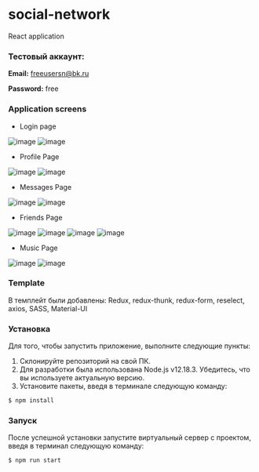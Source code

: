 # social-network
React application

### Тестовый аккаунт: 

**Email:** freeusersn@bk.ru

**Password:** free

### Application screens
- Login page

![image](https://user-images.githubusercontent.com/60849245/115606562-e99c8100-a2f4-11eb-8f89-bb980ad6f137.png)
![image](https://user-images.githubusercontent.com/60849245/115606807-3c763880-a2f5-11eb-87e9-3d66685b550c.png)

- Profile Page 

![image](https://user-images.githubusercontent.com/60849245/115607668-4a788900-a2f6-11eb-874b-1e1a83373e67.png)
![image](https://user-images.githubusercontent.com/60849245/115608951-f8d0fe00-a2f7-11eb-9832-7883705762bb.png)

- Messages Page 

![image](https://user-images.githubusercontent.com/60849245/115610813-6aaa4700-a2fa-11eb-834a-397b64e5a08b.png)
![image](https://user-images.githubusercontent.com/60849245/115609120-2fa71400-a2f8-11eb-9cb6-407b8675a9e8.png)

- Friends Page 

![image](https://user-images.githubusercontent.com/60849245/115610845-772e9f80-a2fa-11eb-8965-8b752ecf591c.png)
![image](https://user-images.githubusercontent.com/60849245/115609366-7d238100-a2f8-11eb-8c67-d170852bb58f.png)
![image](https://user-images.githubusercontent.com/60849245/115610935-8d3c6000-a2fa-11eb-8e1b-19f1a2dcd0ca.png)
![image](https://user-images.githubusercontent.com/60849245/115609561-be1b9580-a2f8-11eb-9495-9c0d8b4f1850.png)

- Music Page 

![image](https://user-images.githubusercontent.com/60849245/115611010-a2b18a00-a2fa-11eb-898a-d22ef4718343.png)
![image](https://user-images.githubusercontent.com/60849245/115610108-76e1d480-a2f9-11eb-9829-723ee415b949.png)

### Template
В темплейт были добавлены: Redux, redux-thunk, redux-form, reselect, axios, SASS, Material-UI

### Установка 
Для того, чтобы запустить приложение, выполните следующие пункты:

1) Склонируйте репозиторий на свой ПК.
2) Для разработки была использована Node.js v12.18.3. Убедитесь, что вы используете актуальную версию.
3) Установите пакеты, введя в терминале следующую команду:
```sh
$ npm install 
```
### Запуск
После успешной установки запустите виртуальный сервер с проектом, введя в терминал следующую команду:
```sh
$ npm run start
```
